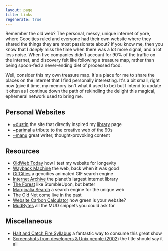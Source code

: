 ```yaml
---
layout: page
title: Links
regenerate: true
---
```


Remember the old web? The personal, messy, unique internet of yore, where Geocities ruled and everyone had their own website where they shared the things they are most passionate about? If you know me, then you know that I _deeply_ miss the time when there was a lot more signal, and a lot less noise. When five companies didn't account for 90% of the traffic on the internet, and discovery felt like following a treasure map, rather than being spoon-fed a never-ending diet of processed food.

Well, consider this my own treasure map. It's a place for me to share the places on the internet that I find personally interesting. It's a bit small, right now (give it time, my memory isn't what it used to be) but I intend to update it often as I continue down the path of rekindling the delight this magical, ephemeral network used to bring me.

## Personal Websites

- [~dustin](https://tilde.town/~dustin/) the site that directly inspired my [library](/library.html) page
- [~parimal](https://neustadt.fr/) a tribute to the creative web of the 90s
- [~manu](https://manuelmoreale.com/) great writer, thought-provoking content

## Resources

- [OldWeb.Today](https://oldweb.today/?browser=ns3-mac#http://flower.codes) how I test my website for longevity
- [Wayback Machine](https://archive.org/web/) the web, back when it was good
- [GifCities](https://gifcities.org/) a geocities animated GIF search engine
- [Internet Archive](https://archive.org/) the planet's largest internet library
- [The Forest](https://theforest.link/) like StumbleUpon, but better
- [Marginalia Search](https://search.marginalia.nu/) a search engine for the unique web
- [The Old Net](https://theoldnet.com/) come live in the past
- [Website Carbon Calculator](https://www.websitecarbon.com/website/flower-codes/) how green is your website?
- [MudBytes](http://mudbytes.net/) all the MUD snippets you could ask for

## Miscellaneous

- [Halt and Catch Fire Syllabus](https://bits.ashleyblewer.com/halt-and-catch-fire-syllabus/) a fantastic way to consume this great show
- [Screenshots from developers & Unix people (2002)](https://anders.unix.se/2015/10/28/screenshots-from-developers--unix-people-2002/) the title should say it all
